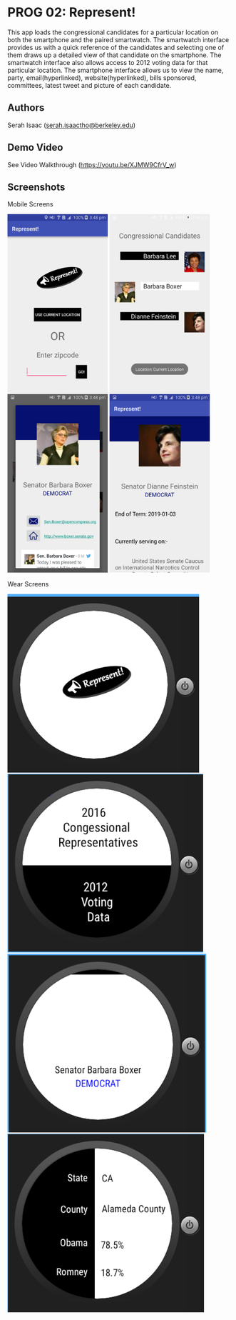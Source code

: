 # PROG 02: Represent!

This app loads the congressional candidates for a particular location on both the smartphone and the paired smartwatch. The smartwatch interface provides us with a quick reference of the candidates and selecting one of them draws up a detailed view of that candidate on the smartphone. The smartwatch interface also allows access to 2012 voting data for that particular location. The smartphone interface allows us to view the name, party, email(hyperlinked), website(hyperlinked), bills sponsored, committees, latest tweet and picture of each candidate.

## Authors

Serah Isaac ([serah.isaactho@berkeley.edu](mailto:your_email@berkeley.edu))

## Demo Video

See Video Walkthrough (https://youtu.be/XJMW9CfrV_w)

## Screenshots

Mobile Screens

<img src="screenshots/mob1.png" height="400" alt="Screenshot"/>

<img src="screenshots/mob2.png" height="400" alt="Screenshot"/>

<img src="screenshots/mob3.png" height="400" alt="Screenshot"/>

<img src="screenshots/mob4.png" height="400" alt="Screenshot"/>

Wear Screens

<img src="screenshots/representscreen.png" height="400" alt="Screenshot"/>

<img src="screenshots/Screen2.png" height="400" alt="Screenshot"/>

<img src="screenshots/Card.png" height="400" alt="Screenshot"/>

<img src="screenshots/2012.png" height="400" alt="Screenshot"/>

